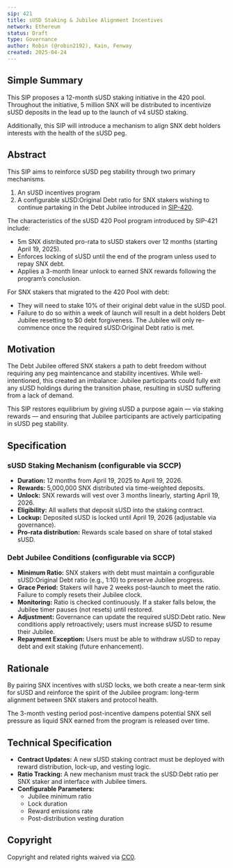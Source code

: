 ```yaml
---
sip: 421
title: sUSD Staking & Jubilee Alignment Incentives
network: Ethereum
status: Draft
type: Governance
author: Robin (@robin2192), Kain, Fenway
created: 2025-04-24
---
```


## Simple Summary

This SIP proposes a 12-month sUSD staking initiative in the 420 pool. Throughout the initiative, 5 million SNX will be distributed to incentivize sUSD deposits in the lead up to the launch of v4 sUSD staking.

Additionally, this SIP will introduce a mechanism to align SNX debt holders interests with the health of the sUSD peg.

## Abstract

This SIP aims to reinforce sUSD peg stability through two primary mechanisms.
1. An sUSD incentives program
2. A configurable sUSD:Original Debt ratio for SNX stakers wishing to continue partaking in the Debt Jubilee introduced in [SIP-420](https://sips.synthetix.io/sips/sip-420/).

The characteristics of the sUSD 420 Pool program introduced by SIP-421 include:
- 5m SNX distributed pro-rata to sUSD stakers over 12 months (starting April 19, 2025).
- Enforces locking of sUSD until the end of the program unless used to repay SNX debt.
- Applies a 3-month linear unlock to earned SNX rewards following the program’s conclusion.

For SNX stakers that migrated to the 420 Pool with debt:
- They will need to stake 10% of their original debt value in the sUSD pool.
- Failure to do so within a week of launch will result in a debt holders Debt Jubilee resetting to $0 debt forgiveness. The Jubilee will only re-commence once the required sUSD:Original Debt ratio is met.

## Motivation

The Debt Jubilee offered SNX stakers a path to debt freedom without requiring any peg maintencance and stability incentives. While well-intentioned, this created an imbalance: Jubilee participants could fully exit any sUSD holdings during the transition phase, resulting in sUSD suffering from a lack of demand.

This SIP restores equilibrium by giving sUSD a purpose again — via staking rewards — and ensuring that Jubilee participants are actively participating in sUSD peg stability.

## Specification

### sUSD Staking Mechanism (configurable via SCCP)

- **Duration:** 12 months from April 19, 2025 to April 19, 2026.
- **Rewards:** 5,000,000 SNX distributed via time-weighted deposits.
- **Unlock:** SNX rewards will vest over 3 months linearly, starting April 19, 2026.
- **Eligibility:** All wallets that deposit sUSD into the staking contract.
- **Lockup:** Deposited sUSD is locked until April 19, 2026 (adjustable via governance).
- **Pro-rata distribution:** Rewards scale based on share of total staked sUSD.

### Debt Jubilee Conditions (configurable via SCCP)

- **Minimum Ratio:** SNX stakers with debt must maintain a configurable sUSD:Original Debt ratio (e.g., 1:10) to preserve Jubilee progress.
- **Grace Period:** Stakers will have 2 weeks post-launch to meet the ratio. Failure to comply resets their Jubilee clock.
- **Monitoring:** Ratio is checked continuously. If a staker falls below, the Jubilee timer pauses (not resets) until restored.
- **Adjustment:** Governance can update the required sUSD:Debt ratio. New conditions apply retroactively; users must increase sUSD to resume their Jubilee.
- **Repayment Exception:** Users must be able to withdraw sUSD to repay debt and exit staking (future enhancement).

## Rationale

By pairing SNX incentives with sUSD locks, we both create a near-term sink for sUSD and reinforce the spirit of the Jubilee program: long-term alignment between SNX stakers and protocol health.

The 3-month vesting period post-incentive dampens potential SNX sell pressure as liquid SNX earned from the program is released over time.

## Technical Specification

- **Contract Updates:** A new sUSD staking contract must be deployed with reward distribution, lock-up, and vesting logic.
- **Ratio Tracking:** A new mechanism must track the sUSD:Debt ratio per SNX staker and interface with Jubilee timers.
- **Configurable Parameters:**
    - Jubilee minimum ratio
    - Lock duration
    - Reward emissions rate
    - Post-distribution vesting duration

## Copyright

Copyright and related rights waived via [CC0](https://creativecommons.org/publicdomain/zero/1.0/).
